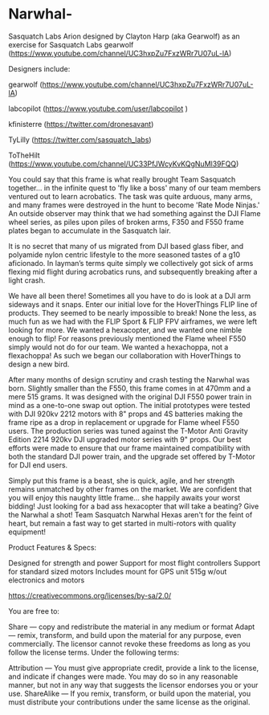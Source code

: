 Narwhal-
========

Sasquatch Labs Arion designed by Clayton Harp (aka Gearwolf) as an exercise for Sasquatch Labs
gearwolf (https://www.youtube.com/channel/UC3hxpZu7FxzWRr7U07uL-lA)


Designers include:

gearwolf (https://www.youtube.com/channel/UC3hxpZu7FxzWRr7U07uL-lA)

labcopilot (https://www.youtube.com/user/labcopilot ) 

kfinisterre (https://twitter.com/dronesavant)

TyLilly (https://twitter.com/sasquatch_labs)

ToTheHilt (https://www.youtube.com/channel/UC33PfJWcyKvKQgNuMl39FQQ)

You could say that this frame is what really brought Team Sasquatch together… in the infinite quest to 'fly like a boss' many of our team members ventured out to learn acrobatics. The task was quite arduous, many arms, and many frames were destroyed in the hunt to become 'Rate Mode Ninjas.' An outside observer may think that we had something against the DJI Flame wheel series, as piles upon piles of broken arms, F350 and F550 frame plates began to accumulate in the Sasquatch lair. 

It is no secret that many of us migrated from DJI based glass fiber, and polyamide nylon centric lifestyle to the more seasoned tastes of a g10 aficionado. In layman’s terms quite simply we collectively got sick of arms flexing mid flight during acrobatics runs, and subsequently breaking after a light crash.

We have all been there! Sometimes all you have to do is look at a DJI arm sideways and it snaps. Enter our initial love for the HoverThings FLIP line of products. They seemed to be nearly impossible to break! None the less, as much fun as we had with the FLIP Sport & FLIP FPV airframes, we were left looking for more. We wanted a hexacopter, and we wanted one nimble enough to flip! For reasons previously mentioned the Flame wheel F550 simply would not do for our team. We wanted a hexachoppa, not a flexachoppa! As such we began our collaboration with HoverThings to design a new bird.

After many months of design scrutiny and crash testing the Narwhal was born. Slightly smaller than the F550, this frame comes in at 470mm and a mere 515 grams. It was designed with the original DJI F550 power train in mind as a one-to-one swap out option. The initial prototypes were tested with DJI 920kv 2212 motors with 8" props and 4S batteries making the frame ripe as a drop in replacement or upgrade for Flame wheel F550 users. The production series was tuned against the T-Motor Anti Gravity Edition 2214 920kv DJI upgraded motor series with 9" props. Our best efforts were made to ensure that our frame maintained compatibility with both the standard DJI power train, and the upgrade set offered by T-Motor for DJI end users. 

Simply put this frame is a beast, she is quick, agile, and her strength remains unmatched by other frames on the market. We are confident that you will enjoy this naughty little frame… she happily awaits your worst bidding! Just looking for a bad ass hexacopter that will take a beating? Give the Narwhal a shot! Team Sasquatch Narwhal Hexas aren't for the feint of heart, but remain a fast way to get started in multi-rotors with quality equipment!

Product Features & Specs:

Designed for strength and power
Support for most flight controllers
Support for standard sized motors
Includes mount for GPS unit
515g w/out electronics and motors

https://creativecommons.org/licenses/by-sa/2.0/

You are free to:

Share — copy and redistribute the material in any medium or format Adapt — remix, transform, and build upon the material for any purpose, even commercially. The licensor cannot revoke these freedoms as long as you follow the license terms. Under the following terms:

Attribution — You must give appropriate credit, provide a link to the license, and indicate if changes were made. You may do so in any reasonable manner, but not in any way that suggests the licensor endorses you or your use. ShareAlike — If you remix, transform, or build upon the material, you must distribute your contributions under the same license as the original.
